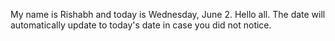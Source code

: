 My name is Rishabh and today is Wednesday, June 2. Hello all. The date will automatically update to today's date in case you did not notice.
